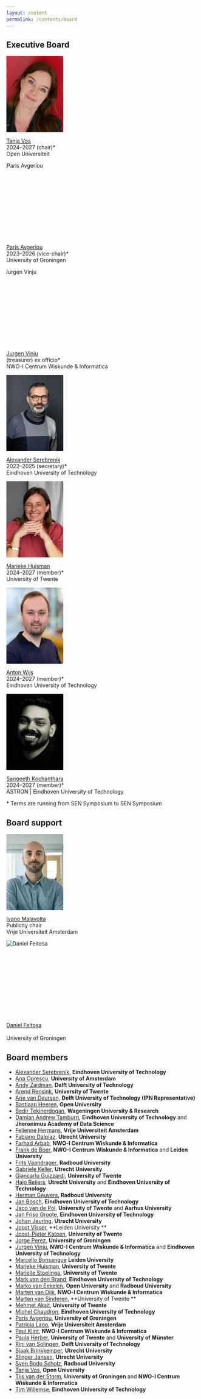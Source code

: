 ```yaml
---
layout: content
permalink: /contents/board
---
```


## Executive Board

<style>
  .img-wrap{
    width: 150px;
    height: 200px;
    overflow: hidden;
  }
  .img-adj{
    height: 200px;
  }
</style>

<div class="row">
    <div class="col-md-4 col-sm-6">
      <p class="img-wrap"><img class="img-adj" src="/assets/img/board/tanja.jpg" alt="Tanja Vos"></p>
      <p>
        <a href="https://tanjavos.com/">Tanja Vos</a>
        <br/>
        2024&#8211;2027 (chair)*
        <br/>
        Open Universiteit
      </p>
    </div>
    <div class="col-md-4 col-sm-6">
      <p class="img-wrap"><img class="img-adj" style="margin-left: -15px;" src="/assets/img/board/paris.jpg" alt="Paris Avgeriou"></p>
      <p>
        <a href="http://www.cs.rug.nl/~paris/">Paris Avgeriou</a>
        <br/>
        2023&#8211;2026 (vice-chair)*
        <br/>
        University of Groningen
      </p>
    </div>
    <div class="col-md-4 col-sm-6">
      <p class="img-wrap"><img class="img-adj" style="margin-left: -20px;" src="/assets/img/board/jurgen.jpg" alt="Jurgen Vinju"></p>
      <p>
        <a href="https://homepages.cwi.nl/~jurgenv/">Jurgen Vinju</a>
        <br/>
        (treasurer) ex officio*
        <br/>
        NWO-I Centrum Wiskunde & Informatica
      </p>
    </div>
    <div class="col-md-4 col-sm-6">
      <p class="img-wrap"><img class="img-adj" src="/assets/img/board/alex.jpg" alt="Alexander Serebrenik"></p>
      <p>
        <a href="http://www.win.tue.nl/~aserebre/">Alexander Serebrenik</a>
        <br/>
        2022&#8211;2025 (secretary)*
        <br/>
        Eindhoven University of Technology
      </p>
    </div>
    <div class="col-md-4 col-sm-6">
      <p class="img-wrap"><img class="img-adj" src="/assets/img/board/marieke.jpg" alt="Marieke Huisman"></p>
      <p>
        <a href="http://wwwhome.ewi.utwente.nl/~marieke/">Marieke Huisman</a>
        <br/>
        2024&#8211;2027 (member)*
        <br/>
        University of Twente
      </p>
    </div>
    <div class="col-md-4 col-sm-6">
      <p class="img-wrap"><img class="img-adj" src="/assets/img/board/awijs.jpg" alt="Anton Wijs"></p>
      <p>
        <a href="https://www.win.tue.nl/~awijs/">Anton Wijs</a>
        <br/>
        2024&#8211;2027 (member)*
        <br/>
        Eindhoven University of Technology
      </p>
    </div>
    <div class="col-md-4 col-sm-6">
      <p class="img-wrap"><img class="img-adj" src="/assets/img/board/sangeeth.jpg" alt="Sangeeth Kochanthara"></p>
      <p>
        <a href="https://www.linkedin.com/in/sangeethko/">Sangeeth Kochanthara</a>
        <br/>
        2024&#8211;2027 (member)*
        <br/>
        ASTRON | Eindhoven University of Technology
      </p>
    </div>
</div>
<div class="row">
  <div class="col">
    <p class="small">* Terms are running from SEN Symposium to SEN Symposium</p>
  </div>
</div>

## Board support

<div class="row">
    <div class="col-md-4 col-sm-6">
      <p class="img-wrap"><img class="img-adj" src="/assets/img/board/ivano.jpg" alt="Ivano Malavolta"></p>
      <p>
        <a href="http://ivanomalavolta.com">Ivano Malavolta</a>
        <br/>
        Publicity chair
        <br/>
        Vrije Universiteit Amsterdam
      </p>
    </div>
    <div class="col-md-4">
      <p class="img-wrap"><img class="img-adj" src="/assets/img/board/daniel.jpg" alt="Daniel Feitosa"></p>
      <p>
        <a href="https://www.rug.nl/staff/d.feitosa/">Daniel Feitosa</a>
        <br/>
        <br/>
        University of Groningen
      </p>
    </div>
</div>


## Board members

*   [Alexander Serebrenik](https://www.win.tue.nl/~aserebre/), **Eindhoven University of Technology**
*   [Ana Oprescu](https://www.uva.nl/en/profile/o/p/a.m.oprescu/a.m.oprescu.html), **University of Amsterdam**
*   [Andy Zaidman](https://azaidman.github.io/), **Delft University of Technology**
*   [Arend Rensink](http://wwwhome.ewi.utwente.nl/~rensink/), **University of Twente**
*   [Arie van Deursen](https://avandeursen.com/), **Delft University of Technology (IPN Representative)**
*   [Bastiaan Heeren](http://www.open.ou.nl/bhr/), **Open University**
*   [Bedir Tekinerdogan](https://www.wur.nl/nl/Personen/Bedir-Tekinerdogan.htm), **Wageningen University & Research**
*   [Damian Andrew Tamburri](https://research.tue.nl/en/persons/damian-a-tamburri), **Eindhoven University of Technology** and **Jheronimus Academy of Data Science** 
*   [Felienne Hermans](https://vu.nl/nl/verhalen/felienne-hermans), **Vrije Universiteit Amsterdam**
*   [Fabiano Dalpiaz](https://webspace.science.uu.nl/~dalpi001/), **Utrecht University**
*   [Farhad Arbab](https://homepages.cwi.nl/~farhad/), **NWO-I Centrum Wiskunde & Informatica**
*   [Frank de Boer](https://homepages.cwi.nl/~frb/), **NWO-I Centrum Wiskunde & Informatica** and **Leiden University**
*   [Frits Vaandrager](http://www.cs.ru.nl/~fvaan/), **Radboud University**
*   [Gabriele Keller](https://www.uu.nl/medewerkers/GKKeller), **Utrecht University**
*   [Giancarlo Guizzardi](https://people.utwente.nl/g.guizzardi), **University of Twente**
*   [Hajo Reijers](https://www.win.tue.nl/~hreijers/), **Utrecht University** and **Eindhoven University of Technology**
*   [Herman Geuvers](http://www.cs.ru.nl/~herman/)**, Radboud University**
*   [Jan Bosch](https://research.tue.nl/en/persons/jan-bosch), **Eindhoven University of Technology**
*   [Jaco van de Pol](https://people.utwente.nl/j.c.vandepol), **University of Twente** and **Aarhus University**
*   [Jan Friso Groote](http://www.win.tue.nl/~jfg/), **Eindhoven University of Technology**
*   [Johan Jeuring](http://www.staff.science.uu.nl/~jeuri101/homepage/), **Utrecht University**
*   [Joost Visser](https://www.universiteitleiden.nl/en/staffmembers/joost-visser#tab-1), **Leiden University **
*   [Joost-Pieter Katoen](http://www-i2.informatik.rwth-aachen.de/~katoen/), **University of Twente**
*   [Jorge Perez](https://www.jperez.nl/), **University of Groningen**
*   [Jurgen Vinju](https://homepages.cwi.nl/~jurgenv/), **NWO-I Centrum Wiskunde & Informatica** and **Eindhoven University of Technology**
*   [Marcello Bonsangue](https://www.universiteitleiden.nl/en/staffmembers/marcello-bonsangue#tab-1) **Leiden University**
*   [Marieke Huisman](http://wwwhome.ewi.utwente.nl/~marieke/), **University of Twente**
*   [Marielle Stoelinga](http://wwwhome.ewi.utwente.nl/~marielle/), **University of Twente**
*   [Mark van den Brand](http://www.win.tue.nl/~mvdbrand/), **Eindhoven University of Technology**
*   [Marko van Eekelen](http://www.cs.ru.nl/M.vanEekelen/), **Open University** and **Radboud University**
*   [Marten van Dijk](https://www.cwi.nl/people/marten-van-dijk), **NWO-I Centrum Wiskunde & Informatica**
*   [Marten van Sinderen](https://wwwhome.ewi.utwente.nl/~sinderen/), **University of Twente **
*   [Mehmet Aksit](https://people.utwente.nl/m.aksit), **University of Twente**
*   [Michel Chaudron](https://research.tue.nl/nl/persons/michel-rv-chaudron), **Eindhoven University of Technology**
*   [Paris Avgeriou](http://www.cs.rug.nl/~paris/), **University of Groningen**
*   [Patricia Lago](https://www.cs.vu.nl/~patricia/Patricia_Lago/Home.html), **Vrije Universiteit Amsterdam**
*   [Paul Klint](https://www.cwi.nl/people/paul-klint), **NWO-I Centrum Wiskunde & Informatica**
*   [Paula Herber](https://people.utwente.nl/p.herber), **University of Twente** and **University of Münster**
*   [Rini van Solingen](https://rinivansolingen.nl/), **Delft University of Technology**
*   [Sjaak Brinkkemper](http://www.cs.uu.nl/staff/sjaak.html), **Utrecht University**
*   [Slinger Jansen](http://www.slingerjansen.nl), **Utrecht University**
*   [Sven Bodo Scholz](https://www.cs.ru.nl/staff/Sven-Bodo.Scholz), **Radboud University**
*   [Tanja Vos](https://tanjavos.com/), **Open University**
*   [Tijs van der Storm](https://homepages.cwi.nl/~storm/), **University of Groningen** and **NWO-I Centrum Wiskunde & Informatica**
*   [Tim Willemse](https://www.win.tue.nl/~timw), **Eindhoven University of Technology**
